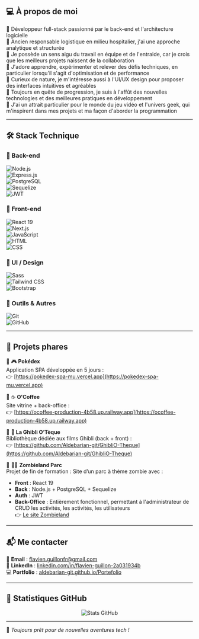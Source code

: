 ## 💻 **À propos de moi**

🔹 Développeur full-stack passionné par le back-end et l'architecture logicielle  
🔹 Ancien responsable logistique en milieu hospitalier, j'ai une approche analytique et structurée  
🔹 Je possède un sens aigu du travail en équipe et de l'entraide, car je crois que les meilleurs projets naissent de la collaboration  
🔹 J'adore apprendre, expérimenter et relever des défis techniques, en particulier lorsqu'il s'agit d'optimisation et de performance  
🔹 Curieux de nature, je m'intéresse aussi à l'UI/UX design pour proposer des interfaces intuitives et agréables  
🔹 Toujours en quête de progression, je suis à l'affût des nouvelles technologies et des meilleures pratiques en développement  
🔹 J'ai un attrait particulier pour le monde du jeu vidéo et l'univers geek, qui m'inspirent dans mes projets et ma façon d'aborder la programmation  

---

## 🛠 **Stack Technique**

### 🔹 Back-end
![Node.js](https://img.shields.io/badge/Node.js-339933?style=for-the-badge&logo=nodedotjs&logoColor=white)  
![Express.js](https://img.shields.io/badge/Express.js-000000?style=for-the-badge&logo=express&logoColor=white)  
![PostgreSQL](https://img.shields.io/badge/PostgreSQL-4169E1?style=for-the-badge&logo=postgresql&logoColor=white)  
![Sequelize](https://img.shields.io/badge/Sequelize-52B0E7?style=for-the-badge&logo=sequelize&logoColor=white)  
![JWT](https://img.shields.io/badge/JWT-000000?style=for-the-badge&logo=jsonwebtokens&logoColor=white)

### 🔹 Front-end
![React 19](https://img.shields.io/badge/React_19-61DAFB?style=for-the-badge&logo=react&logoColor=black)  
![Next.js](https://img.shields.io/badge/Next.js-000000?style=for-the-badge&logo=nextdotjs&logoColor=white)  
![JavaScript](https://img.shields.io/badge/JavaScript-F7DF1E?style=for-the-badge&logo=javascript&logoColor=black)  
![HTML](https://img.shields.io/badge/HTML5-E34F26?style=for-the-badge&logo=html5&logoColor=white)  
![CSS](https://img.shields.io/badge/CSS3-1572B6?style=for-the-badge&logo=css3&logoColor=white)  

### 🎨 UI / Design
![Sass](https://img.shields.io/badge/Sass-CC6699?style=for-the-badge&logo=sass&logoColor=white)  
![Tailwind CSS](https://img.shields.io/badge/Tailwind_CSS-38B2AC?style=for-the-badge&logo=tailwind-css&logoColor=white)  
![Bootstrap](https://img.shields.io/badge/Bootstrap-7952B3?style=for-the-badge&logo=bootstrap&logoColor=white)  

### 🔹 Outils & Autres
![Git](https://img.shields.io/badge/Git-F05032?style=for-the-badge&logo=git&logoColor=white)  
![GitHub](https://img.shields.io/badge/GitHub-181717?style=for-the-badge&logo=github&logoColor=white)  

---

## 📌 **Projets phares**

🔹 🎮 **Pokédex**  
Application SPA développée en 5 jours :  
👉 [https://pokedex-spa-mu.vercel.app](https://pokedex-spa-mu.vercel.app)

🔹 ☕ **O'Coffee**  
Site vitrine + back-office :  
👉 [https://ocoffee-production-4b58.up.railway.app](https://ocoffee-production-4b58.up.railway.app)

🔹 📖 **La Ghibli O’Tèque**  
Bibliothèque dédiée aux films Ghibli (back + front) :  
👉 [https://github.com/Aldebarian-git/GhibliO-Theque](https://github.com/Aldebarian-git/GhibliO-Theque)

🔹 🧟‍♂️ **Zombieland Parc**  
Projet de fin de formation : Site d’un parc à thème zombie avec :
- **Front** : React 19  
- **Back** : Node.js + PostgreSQL + Sequelize  
- **Auth** : JWT
- **Back-Office** : Entièrement fonctionnel, permettant à l'administrateur de CRUD les activités, les activités, les utilisateurs  
👉 [Le site Zombieland](https://zombieland-parc.fr)

---

## 📬 **Me contacter**

📧 **Email** : [flavien.guillonfr@gmail.com](mailto:flavien.guillonfr@gmail.com)  
💼 **LinkedIn** : [linkedin.com/in/flavien-guillon-2a031934b](https://www.linkedin.com/in/flavien-guillon-2a031934b/)  
💻 **Portfolio** : [aldebarian-git.github.io/Portefolio](https://aldebarian-git.github.io/Portefolio/)

---

## 🎯 **Statistiques GitHub**

<p align="center">
  <img src="https://github-readme-stats.vercel.app/api?username=Aldebarian-git&show_icons=true&theme=radical" alt="Stats GitHub">
</p>

---

🚀 *Toujours prêt pour de nouvelles aventures tech !*






